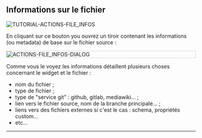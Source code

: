 ## Informations sur le fichier

<div>
  <img
    alt="TUTORIAL-ACTIONS-FILE_INFOS"
    src="https://raw.githubusercontent.com/multi-coop/gitribute-documentation-content/main/images/tutorial/commented/tutorial-03.png"
    />
</div>

En cliquant sur ce bouton you ouvrez un tiroir contenant les informations (ou metadata) de base sur le fichier source :

<div style="border: thin solid lightgrey;">
  <img
    alt="ACTIONS-FILE_INFOS-DIALOG"
    src="https://raw.githubusercontent.com/multi-coop/gitribute-documentation-content/main/images/tutorial/actions-file_infos.png"
    />
</div>

Comme vous le voyez les informations détaillent plusieurs choses concernant le widget et le fichier :

- nom du fichier ;
- type de fichier ;
- type de "service git" : github, gitlab, mediawiki... ;
- lien vers le fichier source, nom de la branche principale... ;
- liens vers des fichiers externes si c'est le cas : schema, propriétés custom...
- etc...

---
